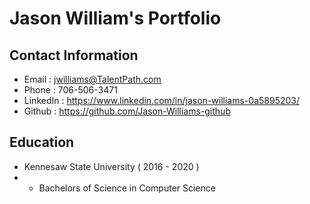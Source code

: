 # Jason William's Portfolio

## Contact Information
* Email : jwilliams@TalentPath.com
* Phone : 706-506-3471
* LinkedIn : https://www.linkedin.com/in/jason-williams-0a5895203/
* Github : https://github.com/Jason-Williams-github

## Education
* Kennesaw State University ( 2016 - 2020 )
* * Bachelors of Science in Computer Science
